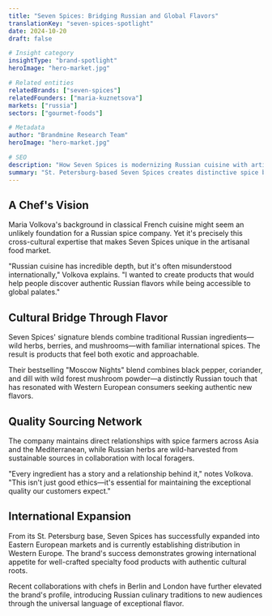 ```yaml
---
title: "Seven Spices: Bridging Russian and Global Flavors"
translationKey: "seven-spices-spotlight"
date: 2024-10-20
draft: false

# Insight category
insightType: "brand-spotlight"
heroImage: "hero-market.jpg"

# Related entities
relatedBrands: ["seven-spices"]
relatedFounders: ["maria-kuznetsova"]
markets: ["russia"]
sectors: ["gourmet-foods"]

# Metadata
author: "Brandmine Research Team"
heroImage: "hero-market.jpg"

# SEO
description: "How Seven Spices is modernizing Russian cuisine with artisanal spice blends that appeal to international markets"
summary: "St. Petersburg-based Seven Spices creates distinctive spice blends that bridge Russian culinary traditions with global flavor profiles, finding success in both domestic and international markets."
---
```


## A Chef's Vision

Maria Volkova's background in classical French cuisine might seem an unlikely foundation for a Russian spice company. Yet it's precisely this cross-cultural expertise that makes Seven Spices unique in the artisanal food market.

"Russian cuisine has incredible depth, but it's often misunderstood internationally," Volkova explains. "I wanted to create products that would help people discover authentic Russian flavors while being accessible to global palates."

## Cultural Bridge Through Flavor

Seven Spices' signature blends combine traditional Russian ingredients—wild herbs, berries, and mushrooms—with familiar international spices. The result is products that feel both exotic and approachable.

Their bestselling "Moscow Nights" blend combines black pepper, coriander, and dill with wild forest mushroom powder—a distinctly Russian touch that has resonated with Western European consumers seeking authentic new flavors.

## Quality Sourcing Network

The company maintains direct relationships with spice farmers across Asia and the Mediterranean, while Russian herbs are wild-harvested from sustainable sources in collaboration with local foragers.

"Every ingredient has a story and a relationship behind it," notes Volkova. "This isn't just good ethics—it's essential for maintaining the exceptional quality our customers expect."

## International Expansion

From its St. Petersburg base, Seven Spices has successfully expanded into Eastern European markets and is currently establishing distribution in Western Europe. The brand's success demonstrates growing international appetite for well-crafted specialty food products with authentic cultural roots.

Recent collaborations with chefs in Berlin and London have further elevated the brand's profile, introducing Russian culinary traditions to new audiences through the universal language of exceptional flavor.
